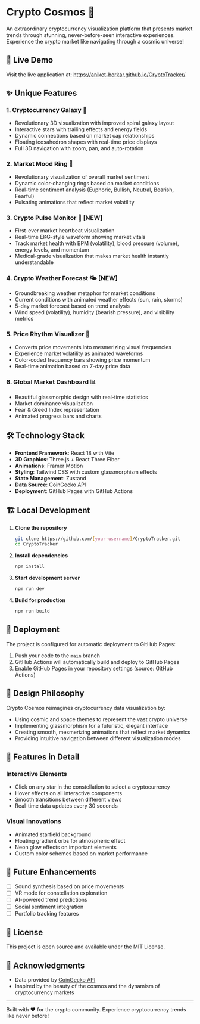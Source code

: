 # Crypto Cosmos 🌌

An extraordinary cryptocurrency visualization platform that presents market trends through stunning, never-before-seen interactive experiences. Experience the crypto market like navigating through a cosmic universe!

## 🚀 Live Demo

Visit the live application at: https://aniket-borkar.github.io/CryptoTracker/

## ✨ Unique Features

### 1. **Cryptocurrency Galaxy** 🌟
- Revolutionary 3D visualization with improved spiral galaxy layout
- Interactive stars with trailing effects and energy fields
- Dynamic connections based on market cap relationships
- Floating icosahedron shapes with real-time price displays
- Full 3D navigation with zoom, pan, and auto-rotation

### 2. **Market Mood Ring** 🌈
- Revolutionary visualization of overall market sentiment
- Dynamic color-changing rings based on market conditions
- Real-time sentiment analysis (Euphoric, Bullish, Neutral, Bearish, Fearful)
- Pulsating animations that reflect market volatility

### 3. **Crypto Pulse Monitor** 💓 **[NEW]**
- First-ever market heartbeat visualization
- Real-time EKG-style waveform showing market vitals
- Track market health with BPM (volatility), blood pressure (volume), energy levels, and momentum
- Medical-grade visualization that makes market health instantly understandable

### 4. **Crypto Weather Forecast** 🌤️ **[NEW]**
- Groundbreaking weather metaphor for market conditions
- Current conditions with animated weather effects (sun, rain, storms)
- 5-day market forecast based on trend analysis
- Wind speed (volatility), humidity (bearish pressure), and visibility metrics

### 5. **Price Rhythm Visualizer** 🎵
- Converts price movements into mesmerizing visual frequencies
- Experience market volatility as animated waveforms
- Color-coded frequency bars showing price momentum
- Real-time animation based on 7-day price data

### 6. **Global Market Dashboard** 📊
- Beautiful glassmorphic design with real-time statistics
- Market dominance visualization
- Fear & Greed Index representation
- Animated progress bars and charts

## 🛠️ Technology Stack

- **Frontend Framework**: React 18 with Vite
- **3D Graphics**: Three.js + React Three Fiber
- **Animations**: Framer Motion
- **Styling**: Tailwind CSS with custom glassmorphism effects
- **State Management**: Zustand
- **Data Source**: CoinGecko API
- **Deployment**: GitHub Pages with GitHub Actions

## 🏗️ Local Development

1. **Clone the repository**
   ```bash
   git clone https://github.com/[your-username]/CryptoTracker.git
   cd CryptoTracker
   ```

2. **Install dependencies**
   ```bash
   npm install
   ```

3. **Start development server**
   ```bash
   npm run dev
   ```

4. **Build for production**
   ```bash
   npm run build
   ```

## 🚀 Deployment

The project is configured for automatic deployment to GitHub Pages:

1. Push your code to the `main` branch
2. GitHub Actions will automatically build and deploy to GitHub Pages
3. Enable GitHub Pages in your repository settings (source: GitHub Actions)

## 🎨 Design Philosophy

Crypto Cosmos reimagines cryptocurrency data visualization by:
- Using cosmic and space themes to represent the vast crypto universe
- Implementing glassmorphism for a futuristic, elegant interface
- Creating smooth, mesmerizing animations that reflect market dynamics
- Providing intuitive navigation between different visualization modes

## 📱 Features in Detail

### Interactive Elements
- Click on any star in the constellation to select a cryptocurrency
- Hover effects on all interactive components
- Smooth transitions between different views
- Real-time data updates every 30 seconds

### Visual Innovations
- Animated starfield background
- Floating gradient orbs for atmospheric effect
- Neon glow effects on important elements
- Custom color schemes based on market performance

## 🔮 Future Enhancements

- [ ] Sound synthesis based on price movements
- [ ] VR mode for constellation exploration
- [ ] AI-powered trend predictions
- [ ] Social sentiment integration
- [ ] Portfolio tracking features

## 📄 License

This project is open source and available under the MIT License.

## 🙏 Acknowledgments

- Data provided by [CoinGecko API](https://www.coingecko.com/)
- Inspired by the beauty of the cosmos and the dynamism of cryptocurrency markets

---

Built with ❤️ for the crypto community. Experience cryptocurrency trends like never before! 